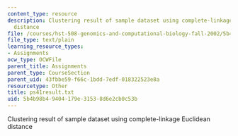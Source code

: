 ```yaml
---
content_type: resource
description: Clustering result of sample dataset using complete-linkage Euclidean
  distance
file: /courses/hst-508-genomics-and-computational-biology-fall-2002/5b4b98b49404179e31538d6e2cb0c53b_ps41result.txt
file_type: text/plain
learning_resource_types:
- Assignments
ocw_type: OCWFile
parent_title: Assignments
parent_type: CourseSection
parent_uid: 43fbbe59-f66c-1bdd-7edf-018322523e8a
resourcetype: Other
title: ps41result.txt
uid: 5b4b98b4-9404-179e-3153-8d6e2cb0c53b
---
```

Clustering result of sample dataset using complete-linkage Euclidean distance

